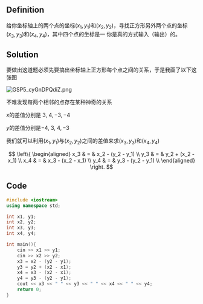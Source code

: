 ## Definition

给你坐标轴上的两个点的坐标$(x_1,y_1)$和$(x_2,y_2)$，寻找正方形另外两个点的坐标$(x_3,y_3)$和$(x_4,y_4)$，其中四个点的坐标是一
你是真的方式输入（输出）的。

## Solution

要做出这道题必须先要搞出坐标轴上正方形每个点之间的关系，于是我画了以下这张图

![GSP5_cyGnDPQdiZ.png](https://i.loli.net/2020/10/31/GgSMVUc426Qzd8y.png)

不难发现每两个相邻的点存在某种神奇的关系

$x$的差值分别是$\ 3,\ 4,-3,-4$

$y$的差值分别是$-4,\ 3,\ 4,-3$

我们就可以利用$(x_1,y_1)$与$(x_2,y_2)$之间的差值来求$(x_3,y_3)$和$(x_4,y_4)$

$$ \left\{
\begin{aligned}
x_3 & = & x_2 - (y_2 - y_1) \\
y_3 & = & y_2 + (x_2 - x_1) \\
x_4 & = & x_3 - (x_2 - x_1) \\
y_4 & = & y_3 - (y_2 - y_1) \\
\end{aligned}
\right.
$$

## Code
~~~cpp
#include <iostream>
using namespace std;

int x1, y1;
int x2, y2;
int x3, y3;
int x4, y4; 

int main(){
	cin >> x1 >> y1;
	cin >> x2 >> y2;
	x3 = x2 - (y2 - y1);
	y3 = y2 + (x2 - x1);
	x4 = x3 - (x2 - x1);
	y4 = y3 - (y2 - y1);
	cout << x3 << " " << y3 << " " << x4 << " " << y4;
	return 0;
}
~~~